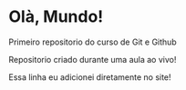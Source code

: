 # Olà, Mundo!
 Primeiro repositorio do curso de Git e Github

Repositorio criado durante uma aula ao vivo!

Essa linha eu adicionei diretamente no site!
